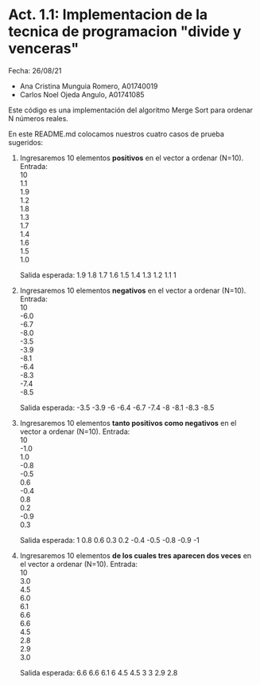 # Act. 1.1: Implementacion de la tecnica de programacion "divide y venceras"
Fecha: 26/08/21
- Ana Cristina Munguia Romero, A01740019
- Carlos Noel Ojeda Angulo, A01741085


Este código es una implementación del algoritmo Merge Sort para ordenar N números reales.

En este README.md colocamos nuestros cuatro casos de prueba sugeridos:

1. Ingresaremos 10 elementos **positivos** en el vector a ordenar (N=10). Entrada:\
    10\
    1.1\
    1.9\
    1.2\
    1.8\
    1.3\
    1.7\
    1.4\
    1.6\
    1.5\
    1.0
    
    Salida esperada: 1.9 1.8 1.7 1.6 1.5 1.4 1.3 1.2 1.1 1
    
2. Ingresaremos 10 elementos **negativos** en el vector a ordenar (N=10). Entrada:\
    10\
    -6.0\
    -6.7\
    -8.0\
    -3.5\
    -3.9\
    -8.1\
    -6.4\
    -8.3\
    -7.4\
    -8.5

    Salida esperada: -3.5 -3.9 -6 -6.4 -6.7 -7.4 -8 -8.1 -8.3 -8.5

3. Ingresaremos 10 elementos **tanto positivos como negativos** en el vector a ordenar (N=10). Entrada:\
    10\
    -1.0\
    1.0\
    -0.8\
    -0.5\
    0.6\
    -0.4\
    0.8\
    0.2\
    -0.9\
    0.3
    
    Salida esperada: 1 0.8 0.6 0.3 0.2 -0.4 -0.5 -0.8 -0.9 -1

4. Ingresaremos 10 elementos **de los cuales tres aparecen dos veces** en el vector a ordenar (N=10). Entrada:\
    10\
    3.0\
    4.5\
    6.0\
    6.1\
    6.6\
    6.6\
    4.5\
    2.8\
    2.9\
    3.0

    Salida esperada: 6.6 6.6 6.1 6 4.5 4.5 3 3 2.9 2.8
